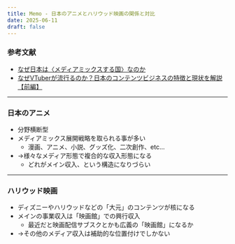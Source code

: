 ```yaml
---
title: Memo - 日本のアニメとハリウッド映画の関係と対比
date: 2025-06-11
draft: false
---
```

### 参考文献
- [なぜ日本は〈メディアミックスする国〉なのか](https://www.amazon.co.jp/dp/4040800192)
- [なぜVTuberが流行るのか？日本のコンテンツビジネスの特徴と現状を解説【前編】](https://www.youtube.com/watch?v=wcE2SdVoic4&t=870s)
---
### 日本のアニメ
- 分野横断型
- メディアミックス展開戦略を取られる事が多い
	- 漫画、アニメ、小説、グッズ化、二次創作、etc…
- →様々なメディア形態で複合的な収入形態になる
	- どれがメイン収入、という構造になりづらい
---
### ハリウッド映画
- ディズニーやハリウッドなどの「大元」のコンテンツが核になる
- メインの事業収入は「映画館」での興行収入
	- 最近だと映画配信サブスクとかも広義の「映画館」になるか
- →その他のメディア収入は補助的な位置付けでしかない